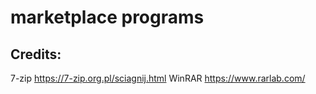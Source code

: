 # marketplace programs
## Credits:
7-zip https://7-zip.org.pl/sciagnij.html
WinRAR https://www.rarlab.com/
